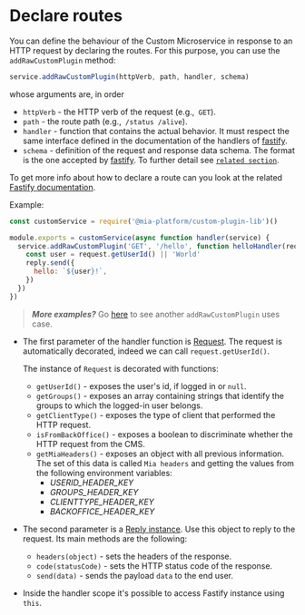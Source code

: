 # Declare routes

You can define the behaviour of the Custom Microservice in response to an HTTP request by declaring the routes. For this purpose, you can use the `addRawCustomPlugin` method:

```js
service.addRawCustomPlugin(httpVerb, path, handler, schema)
```
whose arguments are, in order

* `httpVerb` - the HTTP verb of the request (e.g.,` GET`).
* `path` - the route path (e.g.,` /status /alive`).
* `handler` - function that contains the actual behavior. It must respect the same interface defined in the
documentation of the handlers of [fastify](https://www.fastify.io/docs/latest/Routes/#async-await).
* `schema` - definition of the request and response data schema.
The format is the one accepted by [fastify](https://www.fastify.io/docs/latest/Validation-and-Serialization). To further detail see [`related section`](ApiDoc.md).


To get more info about how to declare a route can you look at the related [Fastify documentation](https://github.com/fastify/fastify/blob/master/docs/Routes.md).

Example:

```js
const customService = require('@mia-platform/custom-plugin-lib')()

module.exports = customService(async function handler(service) {
  service.addRawCustomPlugin('GET', '/hello', function helloHandler(request, reply) {
    const user = request.getUserId() || 'World'
    reply.send({
      hello: `${user}!`,
    })
  })
}) 
```

> **_More examples?_** Go [here](../examples/advanced/index.js#L86) to see another `addRawCustomPlugin` uses case.

- The first parameter of the handler function is [Request](https://www.fastify.io/docs/latest/Request/). The request is automatically decorated, indeed we can call `request.getUserId()`.

    The instance of `Request` is decorated with functions:

    * `getUserId()` - exposes the user's id, if logged in or `null`.
    * `getGroups()` - exposes an array containing strings that identify the groups to which the logged-in user belongs.
    * `getClientType()` - exposes the type of client that performed the HTTP request.
    * `isFromBackOffice()` - exposes a boolean to discriminate whether the HTTP request from the CMS.
    * `getMiaHeaders()` - exposes an object with all previous information.
       The set of this data is called `Mia headers` and getting the values from the following environment variables:
      * *USERID_HEADER_KEY*
      * *GROUPS_HEADER_KEY*
      * *CLIENTTYPE_HEADER_KEY*
      * *BACKOFFICE_HEADER_KEY*

- The second parameter is a [Reply instance](https://www.fastify.io/docs/latest/Reply/). Use this object to reply to the request. Its main methods are the following:
  * `headers(object)` - sets the headers of the response.
  * `code(statusCode)` - sets the HTTP status code of the response.
  * `send(data)` - sends the payload `data` to the end user.

- Inside the handler scope it's possible to access Fastify instance using `this`.


